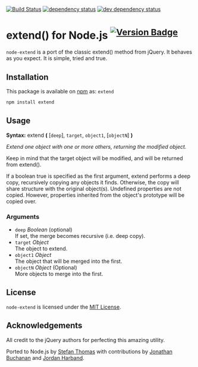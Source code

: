 [![Build Status][1]][2] [![dependency status][9]][10] [![dev dependency status][11]][12]

# extend() for Node.js <sup>[![Version Badge][8]][3]</sup>

`node-extend` is a port of the classic extend() method from jQuery. It behaves as you expect. It is simple, tried and true.

## Installation

This package is available on [npm][3] as: `extend`

``` sh
npm install extend
```

## Usage

**Syntax:** extend **(** [`deep`], `target`, `object1`, [`objectN`] **)**  

*Extend one object with one or more others, returning the modified object.*

Keep in mind that the target object will be modified, and will be returned from extend().

If a boolean true is specified as the first argument, extend performs a deep copy, recursively copying any objects it finds. Otherwise, the copy will share structure with the original object(s).
Undefined properties are not copied. However, properties inherited from the object's prototype will be copied over.

### Arguments

* `deep` *Boolean* (optional)  
If set, the merge becomes recursive (i.e. deep copy).
* `target`  *Object*  
The object to extend.
* `object1`  *Object*  
The object that will be merged into the first.
* `objectN` *Object* (Optional)  
More objects to merge into the first.

## License

`node-extend` is licensed under the [MIT License][4].

## Acknowledgements

All credit to the jQuery authors for perfecting this amazing utility.

Ported to Node.js by [Stefan Thomas][5] with contributions by [Jonathan Buchanan][6] and [Jordan Harband][7].

[1]: https://travis-ci.org/justmoon/node-extend.png
[2]: https://travis-ci.org/justmoon/node-extend
[3]: https://npmjs.org/package/extend
[4]: http://opensource.org/licenses/MIT
[5]: https://github.com/justmoon
[6]: https://github.com/insin
[7]: https://github.com/ljharb
[8]: http://vb.teelaun.ch/justmoon/node-extend.svg
[9]: https://david-dm.org/justmoon/node-extend.png
[10]: https://david-dm.org/justmoon/node-extend
[11]: https://david-dm.org/justmoon/node-extend/dev-status.png
[12]: https://david-dm.org/justmoon/node-extend#info=devDependencies

